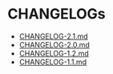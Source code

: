 # CHANGELOGs

- [CHANGELOG-2.1.md](./CHANGELOG-2.1.md)
- [CHANGELOG-2.0.md](./CHANGELOG-2.0.md)
- [CHANGELOG-1.2.md](./CHANGELOG-1.2.md)
- [CHANGELOG-1.1.md](./CHANGELOG-1.1.md)
